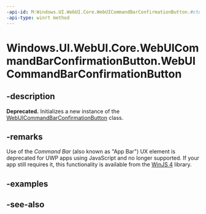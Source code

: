 ```yaml
---
-api-id: M:Windows.UI.WebUI.Core.WebUICommandBarConfirmationButton.#ctor
-api-type: winrt method
---
```


<!-- Method syntax
public WebUICommandBarConfirmationButton()
-->

# Windows.UI.WebUI.Core.WebUICommandBarConfirmationButton.WebUICommandBarConfirmationButton

## -description
**Deprecated.** Initializes a new instance of the [WebUICommandBarConfirmationButton](webuicommandbarconfirmationbutton.md) class.

## -remarks
Use of the *Command Bar* (also known as "App Bar") UX element is deprecated for UWP apps using JavaScript and no longer supported.
If your app still requires it, this functionality is available from the [WinJS 4](http://try.buildwinjs.com/#get) library.

## -examples

## -see-also
